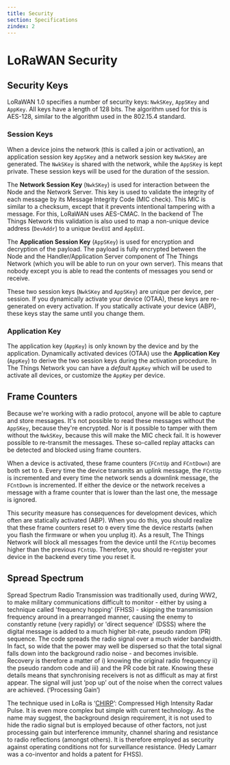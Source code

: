 ```yaml
---
title: Security
section: Specifications
zindex: 2
---
```


# LoRaWAN Security

## Security Keys

LoRaWAN 1.0 specifies a number of security keys: `NwkSKey`, `AppSKey` and `AppKey`. All keys have a length of 128 bits.
The algorithm used for this is AES-128, similar to the algorithm used in the 802.15.4 standard.

### Session Keys

When a device joins the network (this is called a join or activation), an application session key `AppSKey` and a network session key `NwkSKey` are generated. The `NwkSKey` is shared with the network, while the `AppSKey` is kept private. These session keys will be used for the duration of the session.

The **Network Session Key** (`NwkSKey`) is used for interaction between the Node and the Network Server. This key is used to validate the integrity of each message by its Message Integrity Code (MIC check). This MIC is similar to a checksum, except that it prevents intentional tampering with a message. For this, LoRaWAN uses AES-CMAC. In the backend of The Things Network this validation is also used to map a non-unique device address (`DevAddr`) to a unique `DevEUI` and `AppEUI`.

The **Application Session Key** (`AppSKey`) is used for encryption and decryption of the payload. The payload is fully encrypted between the Node and the Handler/Application Server component of The Things Network (which you will be able to run on your own server). This means that nobody except you is able to read the contents of messages you send or receive.

These two session keys (`NwkSKey` and `AppSKey`) are unique per device, per session. If you dynamically activate your device (OTAA), these keys are re-generated on every activation. If you statically activate your device (ABP), these keys stay the same until you change them.

### Application Key

The application key (`AppKey`) is only known by the device and by the application. Dynamically activated devices (OTAA) use the **Application Key** (`AppKey`) to derive the two session keys during the activation procedure. In The Things Network you can have a _default_ `AppKey` which will be used to activate all devices, or customize the `AppKey` per device.

## Frame Counters

Because we're working with a radio protocol, anyone will be able to capture and store messages. It's not possible to read these messages without the `AppSKey`, because they're encrypted. Nor is it possible to tamper with them without the `NwkSKey`, because this will make the MIC check fail. It is however possible to re-transmit the messages. These so-called replay attacks can be detected and blocked using frame counters.

When a device is activated, these frame counters (`FCntUp` and `FCntDown`) are both set to `0`. Every time the device transmits an uplink message, the `FCntUp` is incremented and every time the network sends a downlink message, the `FCntDown` is incremented. If either the device or the network receives a message with a frame counter that is lower than the last one, the message is ignored.

This security measure has consequences for development devices, which often are statically activated (ABP). When you do this, you should realize that these frame counters reset to `0` every time the device restarts (when you flash the firmware or when you unplug it). As a result, The Things Network will block all messages from the device until the `FCntUp` becomes higher than the previous `FCntUp`. Therefore, you should re-register your device in the backend every time you reset it.

## Spread Spectrum

Spread Spectrum Radio Transmission was traditionally used, during WW2, to make military communications difficult to monitor - either by using a technique called 'frequency hopping' (FHSS) - skipping the transmission frequency around in a prearranged manner, causing the enemy to constantly retune (very rapidly) or 'direct sequence' (DSSS) where the digital message is added to a much higher bit-rate, pseudo random (PR) sequence.  The code spreads the radio signal over a much wider bandwidth.  In fact, so wide that the power may well be dispersed so that the total signal falls down into the background radio noise - and becomes invisible.  Recovery is therefore a matter of i) knowing the original radio frequency ii) the pseudo random code and iii) and the PR code bit rate.  Knowing these details means that synchronising receivers is not as difficult as may at first appear.  The signal will just ‘pop up’ out of the noise when the correct values are achieved. (‘Processing Gain’)

The technique used in LoRa is ‘[CHIRP](https://youtu.be/dxYY097QNs0)’: Compressed High Intensity Radar Pulse.  It is even more complex but simple with current technology. As the name may suggest, the background design requirement, it is not used to hide the radio signal but is employed because of other factors, not just processing gain but interference immunity, channel sharing and resistance to radio reflections (amongst others).  It is therefore employed as security against operating conditions not for surveillance resistance. (Hedy Lamarr was a co-inventor and holds a patent for FHSS).
